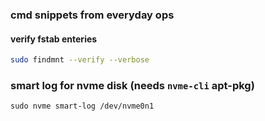 ### cmd snippets from everyday ops


#### verify fstab enteries 

``` bash
sudo findmnt --verify --verbose
```


### smart log for nvme disk (needs `nvme-cli` apt-pkg)
```
sudo nvme smart-log /dev/nvme0n1
```
